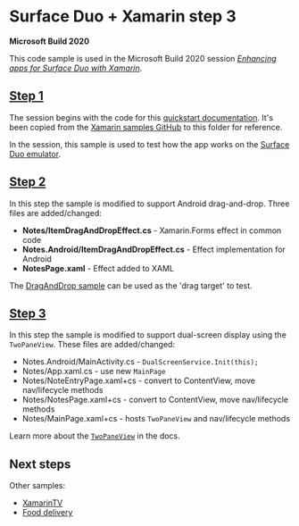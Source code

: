 # Surface Duo + Xamarin step 3

**Microsoft Build 2020**

This code sample is used in the Microsoft Build 2020 session [_Enhancing apps for Surface Duo with Xamarin_](http://aka.ms/M365sk123).

## [Step 1](step-1/)

The session begins with the code for this [quickstart documentation](https://docs.microsoft.com/xamarin/get-started/quickstarts/multi-page). It's been copied from the [Xamarin samples GitHub](https://github.com/xamarin/xamarin-forms-samples/tree/master/GetStarted/Notes/MultiPage) to this folder for reference.

In the session, this sample is used to test how the app works on the [Surface Duo emulator](https://docs.microsoft.com/dual-screen/android/get-duo-sdk).

## [Step 2](step-2/)

In this step the sample is modified to support Android drag-and-drop. Three files are added/changed:

- **Notes/ItemDragAndDropEffect.cs** - Xamarin.Forms effect in common code
- **Notes.Android/ItemDragAndDropEffect.cs** - Effect implementation for Android
- **NotesPage.xaml** - Effect added to XAML

The [DragAndDrop sample](https://github.com/microsoft/surface-duo-sdk-xamarin-samples/tree/master/DragAndDrop) can be used as the 'drag target' to test.

## [Step 3](step-3/)

In this step the sample is modified to support dual-screen display using the `TwoPaneView`. These files are added/changed:

- Notes.Android/MainActivity.cs - `DualScreenService.Init(this);`
- Notes/App.xaml.cs - use new `MainPage`
- Notes/NoteEntryPage.xaml+cs - convert to ContentView, move nav/lifecycle methods
- Notes/NotesPage.xaml+cs - convert to ContentView, move nav/lifecycle methods
- Notes/MainPage.xaml+cs - hosts `TwoPaneView` and nav/lifecycle methods

Learn more about the [`TwoPaneView`](https://docs.microsoft.com/dual-screen/xamarin/twopaneview) in the docs.

## Next steps

Other samples:

- [XamarinTV](https://github.com/xamarin/app-xamarintv)
- [Food delivery](https://github.com/jsuarezruiz/FoodDeliveryAppDuo)